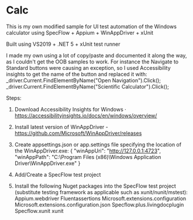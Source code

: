 # Calc
This is my own modified sample for UI test automation of the Windows calculator using SpecFlow + Appium + WinAppDriver + xUnit

Built using VS2019 + .NET 5 + xUnit test runner

I made my own using a lot of copy/paste and documented it along the way, as I couldn't get the OOB samples to work.
For instance the Navigate to Standard buttons were causing an exception, so I used Accessibility insights to get the name of the button and replaced it with:
  _driver.Current.FindElementByName("Open Navigation").Click();
  _driver.Current.FindElementByName("Scientific Calculator").Click();

Steps:
1. Download Accessibility Insights for Windows · https://accessibilityinsights.io/docs/en/windows/overview/

2. Install latest version of WinAppDriver - https://github.com/Microsoft/WinAppDriver/releases

3. Create appsettings.json or app.settings file specifying the location of the WinAppDriver.exe:
	{
	  "winAppUri": "http://127.0.0.1:4723",
	  "winAppPath": "C:\\Program Files (x86)\\Windows Application Driver\\WinAppDriver.exe"
	}
	
4. Add/Create a SpecFlow test project

5. Install the following Nuget packages into the SpecFlow test project (substitute testing framework as applicable such as xunit/nunit/mstest):
	Appium.webdriver
	Fluentassertions
	Microsoft.extensions.configuration
	Microsoft.extensions.configuration.json
	Specflow.plus.livingdocplugin
	Specflow.xunit
	xunit

